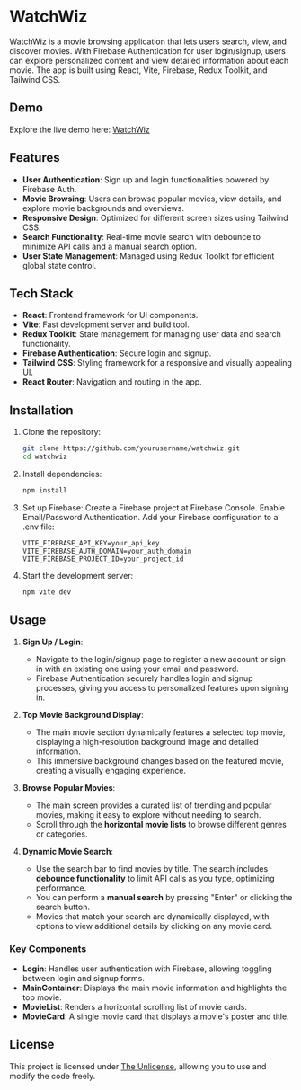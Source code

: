 # WatchWiz

WatchWiz is a movie browsing application that lets users search, view, and discover movies. With Firebase Authentication for user login/signup, users can explore personalized content and view detailed information about each movie. The app is built using React, Vite, Firebase, Redux Toolkit, and Tailwind CSS.

## Demo

Explore the live demo here: [WatchWiz](https://watch-wiz.netlify.app/)

## Features

- **User Authentication**: Sign up and login functionalities powered by Firebase Auth.
- **Movie Browsing**: Users can browse popular movies, view details, and explore movie backgrounds and overviews.
- **Responsive Design**: Optimized for different screen sizes using Tailwind CSS.
- **Search Functionality**: Real-time movie search with debounce to minimize API calls and a manual search option.
- **User State Management**: Managed using Redux Toolkit for efficient global state control.

## Tech Stack

- **React**: Frontend framework for UI components.
- **Vite**: Fast development server and build tool.
- **Redux Toolkit**: State management for managing user data and search functionality.
- **Firebase Authentication**: Secure login and signup.
- **Tailwind CSS**: Styling framework for a responsive and visually appealing UI.
- **React Router**: Navigation and routing in the app.

## Installation

1. Clone the repository:
   ```bash
   git clone https://github.com/yourusername/watchwiz.git
   cd watchwiz
2. Install dependencies:
    ```bash
    npm install
3. Set up Firebase:
    Create a Firebase project at Firebase Console.
    Enable Email/Password Authentication.
    Add your Firebase configuration to a .env file:
    ```env
    VITE_FIREBASE_API_KEY=your_api_key
    VITE_FIREBASE_AUTH_DOMAIN=your_auth_domain
    VITE_FIREBASE_PROJECT_ID=your_project_id
4. Start the development server:
    ```bash
    npm vite dev

## Usage

1. **Sign Up / Login**: 
   - Navigate to the login/signup page to register a new account or sign in with an existing one using your email and password. 
   - Firebase Authentication securely handles login and signup processes, giving you access to personalized features upon signing in.

2. **Top Movie Background Display**:
   - The main movie section dynamically features a selected top movie, displaying a high-resolution background image and detailed information.
   - This immersive background changes based on the featured movie, creating a visually engaging experience.

3. **Browse Popular Movies**:
   - The main screen provides a curated list of trending and popular movies, making it easy to explore without needing to search.
   - Scroll through the **horizontal movie lists** to browse different genres or categories.

4. **Dynamic Movie Search**:
   - Use the search bar to find movies by title. The search includes **debounce functionality** to limit API calls as you type, optimizing performance.
   - You can perform a **manual search** by pressing "Enter" or clicking the search button.
   - Movies that match your search are dynamically displayed, with options to view additional details by clicking on any movie card.


### Key Components

- **Login**: Handles user authentication with Firebase, allowing toggling between login and signup forms.
- **MainContainer**: Displays the main movie information and highlights the top movie.
- **MovieList**: Renders a horizontal scrolling list of movie cards.
- **MovieCard**: A single movie card that displays a movie's poster and title.

## License

This project is licensed under [The Unlicense](http://unlicense.org/), allowing you to use and modify the code freely.
